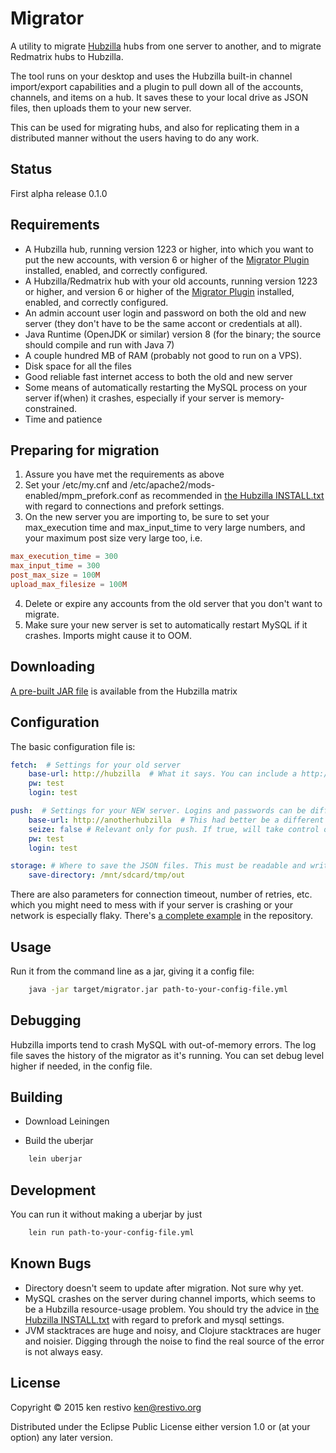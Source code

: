 # Migrator

A utility to migrate [Hubzilla](https://github.com/redmatrix/hubzilla) hubs from one server to another, and to migrate Redmatrix hubs to Hubzilla.

The tool runs on your desktop and uses the Hubzilla built-in channel import/export capabilities and a plugin to pull down all of the accounts, channels, and items on a hub. It saves these to your local drive as JSON files, then uploads them to your new server.

This can be used for migrating hubs, and also for replicating them in a distributed manner without the users having to do any work.

## Status

First alpha release 0.1.0

## Requirements

- A Hubzilla hub, running version 1223 or higher, into which you want to put the new accounts, with version 6 or higher of the [Migrator Plugin](https://github.com/kenrestivo/migrator-plugin) installed, enabled, and correctly configured.
- A Hubzilla/Redmatrix hub with your old accounts, running version 1223 or higher, and version 6 or higher of the [Migrator Plugin](https://github.com/kenrestivo/migrator-plugin) installed, enabled, and correctly configured.
- An admin account user login and password on both the old and new server (they don't have to be the same accont or credentials at all).
- Java Runtime (OpenJDK or similar) version 8 (for the binary; the source should compile and run with Java 7)
- A couple hundred MB of RAM (probably not good to run on a VPS).
- Disk space for all the files
- Good reliable fast internet access to both the old and new server
- Some means of automatically restarting the MySQL process on your server if(when) it crashes, especially if your server is memory-constrained.
- Time and patience


## Preparing for migration

1. Assure you have met the requirements as above
2. Set your /etc/my.cnf and /etc/apache2/mods-enabled/mpm_prefork.conf as recommended in [the Hubzilla INSTALL.txt](https://github.com/redmatrix/hubzilla/blob/master/install/INSTALL.txt#L346) with regard to connections and prefork settings.
3. On the new server you are importing to, be sure to set your max_execution time and max_input_time to very large numbers, and your maximum post size very large too, i.e.
```conf
max_execution_time = 300
max_input_time = 300
post_max_size = 100M
upload_max_filesize = 100M

```
4. Delete or expire any accounts from the old server that you don't want to migrate.
5. Make sure your new server is set to automatically restart MySQL if it crashes. Imports might cause it to OOM.

## Downloading

[A pre-built JAR file](https://hub.spaz.org/cloud/bamfic/migrator/migrator.jar) is available from the Hubzilla matrix


## Configuration

The basic configuration file is:
```yaml
fetch:  # Settings for your old server
    base-url: http://hubzilla  # What it says. You can include a http://host:port too.
    pw: test  
    login: test

push:  # Settings for your NEW server. Logins and passwords can be different.
    base-url: http://anotherhubzilla  # This had better be a different URL than your old server!
    seize: false # Relevant only for push. If true, will take control of the imported channels from other hubs.
    pw: test
    login: test

storage: # Where to save the JSON files. This must be readable and writable.
    save-directory: /mnt/sdcard/tmp/out

```
There are also parameters for connection timeout, number of retries, etc. which you might need to mess with if your server is crashing or your network is especially flaky. There's [a complete example](https://github.com/kenrestivo/migrator/blob/master/resources/config/complete-config.yml) in the repository.

## Usage

Run it from the command line as a jar, giving it a config file:

```sh
	java -jar target/migrator.jar path-to-your-config-file.yml
```

## Debugging
Hubzilla imports tend to crash MySQL with out-of-memory errors. The log file saves the history of the migrator as it's running. You can set debug level higher if needed, in the config file.


## Building

- Download Leiningen

- Build the uberjar
```sh
	lein uberjar
```
## Development

You can run it without making a uberjar by just
```sh
	lein run path-to-your-config-file.yml
```

## Known Bugs

- Directory doesn't seem to update after migration. Not sure why yet.
- MySQL crashes on the server during channel imports, which seems to be a Hubzilla resource-usage problem. You should try the advice in [the Hubzilla INSTALL.txt](https://github.com/redmatrix/hubzilla/blob/master/install/INSTALL.txt#L346) with regard to prefork and mysql settings.
- JVM stacktraces are huge and noisy, and Clojure stacktraces are huger and noisier. Digging through the noise to find the real source of the error is not always easy.

## License

Copyright © 2015 ken restivo <ken@restivo.org>

Distributed under the Eclipse Public License either version 1.0 or (at
your option) any later version.
